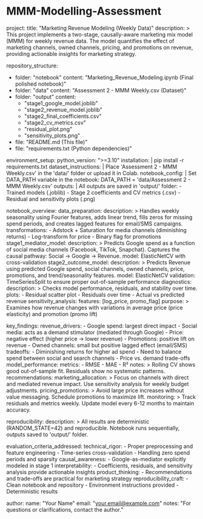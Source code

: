 # MMM-Modelling-Assessment
project:
  title: "Marketing Revenue Modeling (Weekly Data)"
  description: >
    This project implements a two-stage, causally-aware marketing mix model (MMM) 
    for weekly revenue data. The model quantifies the effect of marketing channels, 
    owned channels, pricing, and promotions on revenue, providing actionable 
    insights for marketing strategy.

repository_structure:
  - folder: "notebook"
    content: "Marketing_Revenue_Modeling.ipynb (Final polished notebook)"
  - folder: "data"
    content: "Assessment 2 - MMM Weekly.csv (Dataset)"
  - folder: "output"
    content: 
      - "stage1_google_model.joblib"
      - "stage2_revenue_model.joblib"
      - "stage2_final_coefficients.csv"
      - "stage2_cv_metrics.csv"
      - "residual_plot.png"
      - "sensitivity_plots.png"
  - file: "README.md (This file)"
  - file: "requirements.txt (Python dependencies)"

environment_setup:
  python_version: ">=3.10"
  installation: |
    pip install -r requirements.txt
  dataset_instructions: |
    Place 'Assessment 2 - MMM Weekly.csv' in the 'data/' folder or upload it in Colab.
  notebook_config: |
    Set DATA_PATH variable in the notebook:
    DATA_PATH = 'data/Assessment 2 - MMM Weekly.csv'
  outputs: |
    All outputs are saved in 'output/' folder:
      - Trained models (.joblib)
      - Stage 2 coefficients and CV metrics (.csv)
      - Residual and sensitivity plots (.png)

notebook_overview:
  data_preparation:
    description: >
      Handles weekly seasonality using Fourier features, adds linear trend, 
      fills zeros for missing spend periods, and creates lagged features for 
      email/SMS campaigns.
    transformations: 
      - Adstock + Saturation for media channels (diminishing returns)
      - Log-transform for price
      - Binary flag for promotions
  stage1_mediator_model:
    description: >
      Predicts Google spend as a function of social media channels (Facebook, TikTok, Snapchat).
      Captures the causal pathway: Social → Google → Revenue.
    model: ElasticNetCV with cross-validation
  stage2_outcome_model:
    description: >
      Predicts Revenue using predicted Google spend, social channels, owned channels, 
      price, promotions, and trend/seasonality features.
    model: ElasticNetCV
    validation: TimeSeriesSplit to ensure proper out-of-sample performance
  diagnostics:
    description: >
      Checks model performance, residuals, and stability over time.
    plots: 
      - Residual scatter plot
      - Residuals over time
      - Actual vs predicted revenue
  sensitivity_analysis:
    features: [log_price, promo_flag]
    purpose: >
      Examines how revenue changes with variations in average price (price elasticity)
      and promotion (promo lift)

key_findings:
  revenue_drivers:
    - Google spend: largest direct impact
    - Social media: acts as a demand stimulator (mediated through Google)
    - Price: negative effect (higher price → lower revenue)
    - Promotions: positive lift on revenue
    - Owned channels: small but positive lagged effect (email/SMS)
  tradeoffs:
    - Diminishing returns for higher ad spend
    - Need to balance spend between social and search channels
    - Price vs. demand trade-offs
  model_performance:
    metrics: 
      - RMSE
      - MAE
      - R²
    notes: >
      Rolling CV shows good out-of-sample fit. Residuals show no systematic patterns.
  recommendations:
    marketing_allocation: >
      Focus on channels with direct and mediated revenue impact. Use sensitivity analysis 
      for weekly budget adjustments.
    pricing_promotions: >
      Avoid large price increases without value messaging. Schedule promotions to maximize lift.
    monitoring: >
      Track residuals and metrics weekly. Update model every 6-12 months to maintain accuracy.

reproducibility:
  description: >
    All results are deterministic (RANDOM_STATE=42) and reproducible. 
    Notebook runs sequentially, outputs saved to 'output/' folder.

evaluation_criteria_addressed:
  technical_rigor:
    - Proper preprocessing and feature engineering
    - Time-series cross-validation
    - Handling zero spend periods and sparsity
  causal_awareness:
    - Google-as-mediator explicitly modeled in stage 1
  interpretability:
    - Coefficients, residuals, and sensitivity analysis provide actionable insights
  product_thinking:
    - Recommendations and trade-offs are practical for marketing strategy
  reproducibility_craft:
    - Clean notebook and repository
    - Environment instructions provided
    - Deterministic results

author:
  name: "Your Name"
  email: "your.email@example.com"
  notes: "For questions or clarifications, contact the author."

